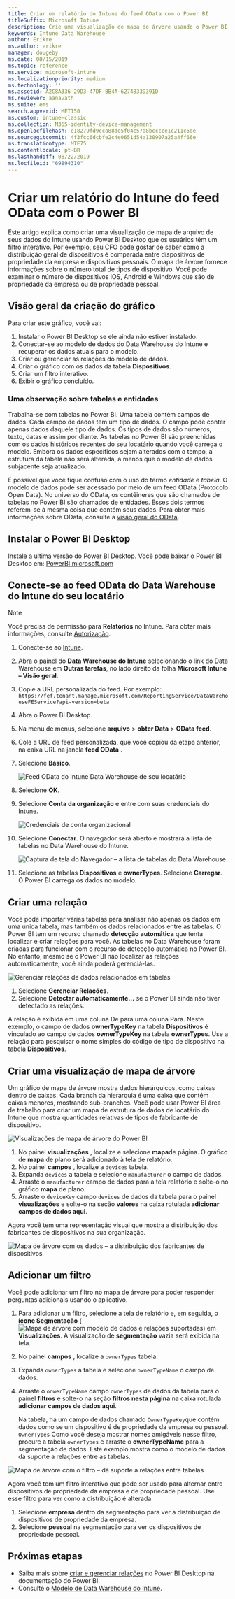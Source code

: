 ```yaml
---
title: Criar um relatório do Intune do feed OData com o Power BI
titleSuffix: Microsoft Intune
description: Crie uma visualização de mapa de árvore usando o Power BI Desktop com um filtro interativo da API do Data Warehouse do Intune.
keywords: Intune Data Warehouse
author: Erikre
ms.author: erikre
manager: dougeby
ms.date: 08/15/2019
ms.topic: reference
ms.service: microsoft-intune
ms.localizationpriority: medium
ms.technology: ''
ms.assetid: A2C8A336-29D3-47DF-BB4A-62748339391D
ms.reviewer: aanavath
ms.suite: ems
search.appverid: MET150
ms.custom: intune-classic
ms.collection: M365-identity-device-management
ms.openlocfilehash: e18279fd9cca88de5f04c57a8bcccce1c211c6de
ms.sourcegitcommit: 4f3fcc6dcbfe2c4e0651d54a130907a25a4ff66e
ms.translationtype: MTE75
ms.contentlocale: pt-BR
ms.lasthandoff: 08/22/2019
ms.locfileid: "69894310"
---
```

# <a name="create-an-intune-report-from-the-odata-feed-with-power-bi"></a>Criar um relatório do Intune do feed OData com o Power BI

Este artigo explica como criar uma visualização de mapa de arquivo de seus dados do Intune usando Power BI Desktop que os usuários têm um filtro interativo. Por exemplo, seu CFO pode gostar de saber como a distribuição geral de dispositivos é comparada entre dispositivos de propriedade da empresa e dispositivos pessoais. O mapa de árvore fornece informações sobre o número total de tipos de dispositivo. Você pode examinar o número de dispositivos iOS, Android e Windows que são de propriedade da empresa ou de propriedade pessoal.

## <a name="overview-of-creating-the-chart"></a>Visão geral da criação do gráfico

Para criar este gráfico, você vai:
1. Instalar o Power BI Desktop se ele ainda não estiver instalado.
2. Conectar-se ao modelo de dados do Data Warehouse do Intune e recuperar os dados atuais para o modelo.
3. Criar ou gerenciar as relações do modelo de dados.
4. Criar o gráfico com os dados da tabela **Dispositivos**.
5. Criar um filtro interativo.
6. Exibir o gráfico concluído.

### <a name="a-note-about-tables-and-entities"></a>Uma observação sobre tabelas e entidades

Trabalha-se com tabelas no Power BI. Uma tabela contém campos de dados. Cada campo de dados tem um tipo de dados. O campo pode conter apenas dados daquele tipo de dados. Os tipos de dados são números, texto, datas e assim por diante. As tabelas no Power BI são preenchidas com os dados históricos recentes do seu locatário quando você carrega o modelo. Embora os dados específicos sejam alterados com o tempo, a estrutura da tabela não será alterada, a menos que o modelo de dados subjacente seja atualizado.

É possível que você fique confuso com o uso do termo *entidade* e *tabela*. O modelo de dados pode ser acessado por meio de um feed OData (Protocolo Open Data). No universo do OData, os contêineres que são chamados de tabelas no Power BI são chamados de entidades. Esses dois termos referem-se à mesma coisa que contém seus dados. Para obter mais informações sobre OData, consulte a [visão geral do OData](/odata/overview).

## <a name="install-power-bi-desktop"></a>Instalar o Power BI Desktop

Instale a última versão do Power BI Desktop. Você pode baixar o Power BI Desktop em: [PowerBI.microsoft.com](https://powerbi.microsoft.com/desktop)

## <a name="connect-to-the-odata-feed-for-the-intune-data-warehouse-for-your-tenant"></a>Conecte-se ao feed OData do Data Warehouse do Intune do seu locatário

> [!Note]  
> Você precisa de permissão para **Relatórios** no Intune. Para obter mais informações, consulte [Autorização](reports-api-url.md).

1. Conecte-se ao [Intune](https://go.microsoft.com/fwlink/?linkid=2090973).
2. Abra o painel do **Data Warehouse do Intune** selecionando o link do Data Warehouse em **Outras tarefas**, no lado direito da folha **Microsoft Intune – Visão geral**.
3. Copie a URL personalizada do feed. Por exemplo: `https://fef.tenant.manage.microsoft.com/ReportingService/DataWarehouseFEService?api-version=beta`
4. Abra o Power BI Desktop.
5. Na menu de menus, selecione **arquivo** > **obter Data** > **OData feed**.
6. Cole a URL de feed personalizada, que você copiou da etapa anterior, na caixa URL na janela **feed OData** .
7. Selecione **Básico**.

    ![Feed OData do Intune Data Warehouse de seu locatário](media/reports-create-01-odatafeed.png)

8. Selecione **OK**.
9. Selecione **Conta da organização** e entre com suas credenciais do Intune.

    ![Credenciais de conta organizacional](media/reports-create-02-org-account.png)

10. Selecione **Conectar**. O navegador será aberto e mostrará a lista de tabelas no Data Warehouse do Intune.

    ![Captura de tela do Navegador – a lista de tabelas do Data Warehouse](media/reports-create-02-loadentities.png)

11. Selecione as tabelas **Dispositivos** e **ownerTypes**.  Selecione **Carregar**. O Power BI carrega os dados no modelo.

## <a name="create-a-relationship"></a>Criar uma relação

Você pode importar várias tabelas para analisar não apenas os dados em uma única tabela, mas também os dados relacionados entre as tabelas. O Power BI tem um recurso chamado **detecção automática** que tenta localizar e criar relações para você. As tabelas no Data Warehouse foram criadas para funcionar com o recurso de detecção automática no Power BI. No entanto, mesmo se o Power BI não localizar as relações automaticamente, você ainda poderá gerenciá-las.

![Gerenciar relações de dados relacionados em tabelas](media/reports-create-03-managerelationships.png)

1. Selecione **Gerenciar Relações**.
2. Selecione **Detectar automaticamente...** se o Power BI ainda não tiver detectado as relações.

A relação é exibida em uma coluna De para uma coluna Para. Neste exemplo, o campo de dados **ownerTypeKey** na tabela **Dispositivos** é vinculado ao campo de dados **ownerTypeKey** na tabela **ownerTypes**. Use a relação para pesquisar o nome simples do código de tipo de dispositivo na tabela **Dispositivos**.

## <a name="create-a-treemap-visualization"></a>Criar uma visualização de mapa de árvore

Um gráfico de mapa de árvore mostra dados hierárquicos, como caixas dentro de caixas. Cada branch da hierarquia é uma caixa que contém caixas menores, mostrando sub-branches. Você pode usar Power BI área de trabalho para criar um mapa de estrutura de dados de locatário do Intune que mostra quantidades relativas de tipos de fabricante de dispositivo.

![Visualizações de mapa de árvore do Power BI](media/reports-create-03-treemap.png)

1. No painel **visualizações** , localize e selecione **mapa**de página. O gráfico de **mapa** de plano será adicionado à tela de relatório.
2. No painel **campos** , localize a `devices` tabela.
3. Expanda `devices` a tabela e selecione `manufacturer` o campo de dados.
4. Arraste o `manufacturer` campo de dados para a tela relatório e solte-o no gráfico **mapa** de plano.
5. Arraste o `deviceKey` campo `devices` de dados da tabela para o painel **visualizações** e solte-o na seção **valores** na caixa rotulada **adicionar campos de dados aqui**.  

Agora você tem uma representação visual que mostra a distribuição dos fabricantes de dispositivos na sua organização.

![Mapa de árvore com os dados – a distribuição dos fabricantes de dispositivos](media/reports-create-06-treemapwdata.png)

## <a name="add-a-filter"></a>Adicionar um filtro

Você pode adicionar um filtro no mapa de árvore para poder responder perguntas adicionais usando o aplicativo.

1. Para adicionar um filtro, selecione a tela de relatório e, em seguida, o **ícone Segmentação** (![Mapa de árvore com modelo de dados e relações suportadas](media/reports-create-slicer.png)) em **Visualizações**. A visualização de **segmentação** vazia será exibida na tela.
2. No painel **campos** , localize a `ownerTypes` tabela.
3. Expanda `ownerTypes` a tabela e selecione `ownerTypeName` o campo de dados.
4. Arraste o `onwerTypeName` campo `ownerTypes` de dados da tabela para o painel **filtros** e solte-o na seção **filtros nesta página** na caixa rotulada **adicionar campos de dados aqui**.  

   Na tabela, há um campo de dados chamado `OwnerTypeKey`que contém dados como se um dispositivo é de propriedade da empresa ou pessoal. `OwnerTypes` Como você deseja mostrar nomes amigáveis nesse filtro, procure a tabela `ownerTypes` e arraste o **ownerTypeName** para a segmentação de dados. Este exemplo mostra como o modelo de dados dá suporte a relações entre as tabelas.

![Mapa de árvore com o filtro – dá suporte a relações entre tabelas](media/reports-create-08_ownertype.png)

Agora você tem um filtro interativo que pode ser usado para alternar entre dispositivos de propriedade da empresa e de propriedade pessoal. Use esse filtro para ver como a distribuição é alterada.

1. Selecione **empresa** dentro da segmentação para ver a distribuição de dispositivos de propriedade da empresa.
2. Selecione **pessoal** na segmentação para ver os dispositivos de propriedade pessoal.

## <a name="next-steps"></a>Próximas etapas

- Saiba mais sobre [criar e gerenciar relações](https://powerbi.microsoft.com/documentation/powerbi-desktop-create-and-manage-relationships/) no Power BI Desktop na documentação do Power BI.
- Consulte o [Modelo de Data Warehouse do Intune](https://docs.microsoft.com/intune/reports-ref-data-model).
